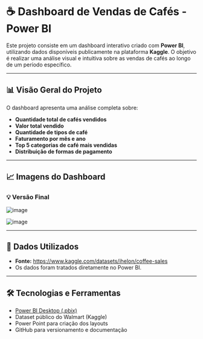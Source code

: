 # ☕ Dashboard de Vendas de Cafés - Power BI

Este projeto consiste em um dashboard interativo criado com **Power BI**, utilizando dados disponíveis publicamente na plataforma **Kaggle**. O objetivo é realizar uma análise visual e intuitiva sobre as vendas de cafés ao longo de um período específico.

---

## 📊 Visão Geral do Projeto

O dashboard apresenta uma análise completa sobre:

- **Quantidade total de cafés vendidos**
- **Valor total vendido**
- **Quantidade de tipos de café**
- **Faturamento por mês e ano**
- **Top 5 categorias de café mais vendidas**
- **Distribuição de formas de pagamento**

---

## 📈 Imagens do Dashboard

### 💡 Versão Final

![image](https://github.com/user-attachments/assets/eb3df9cb-66db-417f-9811-d3d4b133489c)

![image](https://github.com/user-attachments/assets/70ae559b-18b3-44e4-a2b1-93d40d6f96a8)

---

## 🧩 Dados Utilizados

- **Fonte:** https://www.kaggle.com/datasets/ihelon/coffee-sales
- Os dados foram tratados diretamente no Power BI.

---

## 🛠 Tecnologias e Ferramentas

- [Power BI Desktop (.pbix)](https://powerbi.microsoft.com/)
- Dataset público do Walmart (Kaggle)
- Power Point para criação dos layouts
- GitHub para versionamento e documentação

